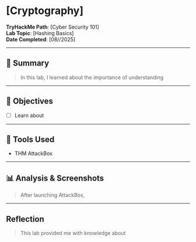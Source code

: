 # [Cryptography]

**TryHackMe Path**: [Cyber Security 101]  
**Lab Topic**: [Hashing Basics]  
**Date Completed**: [08//2025]

---

## 🧠 Summary

> In this lab, I learned about the importance of understanding 

---

## 🎯 Objectives
- [ ] Learn about 
     
---

## 🧰 Tools Used
- THM AttackBox
  
---


## 📊 Analysis & Screenshots

> After launching AttackBox,


---

## Reflection

> This lab provided me with knowledge about 
